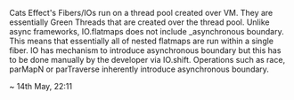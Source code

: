 <!--
.. title: Cats Effect's IO
.. slug: cats-effects-io
.. date: 2019-08-12 20:44:38 UTC+02:00
.. tags: programming, scala
.. category: 
.. link: 
.. description: 
.. type: text
-->

Cats Effect's Fibers/IOs run on a thread pool created over VM. They are essentially Green Threads that are created over the thread pool. Unlike async frameworks, IO.flatmaps does not include _asynchronous boundary. This means that essentially all of nested flatmaps are run within a single fiber. IO has mechanism to introduce asynchronous boundary but this has to be done manually by the developer via IO.shift. Operations such as race, parMapN or parTraverse inherently introduce asynchronous boundary.

~ 14th May, 22:11
